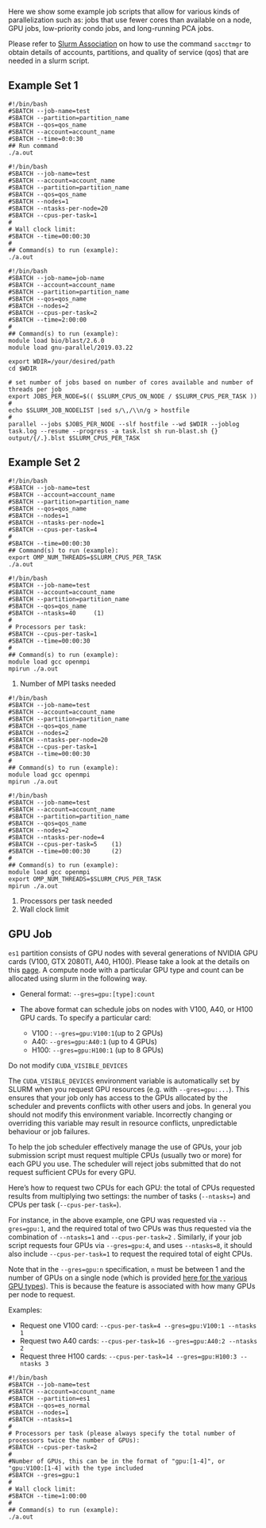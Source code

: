 Here we show some example job scripts that allow for various kinds of parallelization such as: jobs that use fewer cores than available on a node, GPU jobs, low-priority condo jobs, and long-running PCA jobs.

Please refer to [Slurm Association](../slurm-overview/#slurm-association) on how to use the command `sacctmgr` to obtain details of accounts, partitions, and quality of service (qos) that are needed in a slurm script.

## Example Set 1

```
#!/bin/bash
#SBATCH --job-name=test
#SBATCH --partition=partition_name
#SBATCH --qos=qos_name
#SBATCH --account=account_name
#SBATCH --time=0:0:30
## Run command
./a.out

```

```
#!/bin/bash
#SBATCH --job-name=test
#SBATCH --account=account_name
#SBATCH --partition=partition_name
#SBATCH --qos=qos_name
#SBATCH --nodes=1
#SBATCH --ntasks-per-node=20
#SBATCH --cpus-per-task=1
#
# Wall clock limit:
#SBATCH --time=00:00:30
#
## Command(s) to run (example):
./a.out

```

```
#!/bin/bash
#SBATCH --job-name=job-name
#SBATCH --account=account_name
#SBATCH --partition=partition_name
#SBATCH --qos=qos_name
#SBATCH --nodes=2
#SBATCH --cpus-per-task=2
#SBATCH --time=2:00:00
#
## Command(s) to run (example):
module load bio/blast/2.6.0
module load gnu-parallel/2019.03.22

export WDIR=/your/desired/path
cd $WDIR

# set number of jobs based on number of cores available and number of threads per job
export JOBS_PER_NODE=$(( $SLURM_CPUS_ON_NODE / $SLURM_CPUS_PER_TASK ))
#
echo $SLURM_JOB_NODELIST |sed s/\,/\\n/g > hostfile
#
parallel --jobs $JOBS_PER_NODE --slf hostfile --wd $WDIR --joblog task.log --resume --progress -a task.lst sh run-blast.sh {} output/{/.}.blst $SLURM_CPUS_PER_TASK

```

## Example Set 2

```
#!/bin/bash
#SBATCH --job-name=test
#SBATCH --account=account_name
#SBATCH --partition=partition_name
#SBATCH --qos=qos_name
#SBATCH --nodes=1
#SBATCH --ntasks-per-node=1
#SBATCH --cpus-per-task=4
#
#SBATCH --time=00:00:30
## Command(s) to run (example):
export OMP_NUM_THREADS=$SLURM_CPUS_PER_TASK
./a.out

```

```
#!/bin/bash
#SBATCH --job-name=test
#SBATCH --account=account_name
#SBATCH --partition=partition_name
#SBATCH --qos=qos_name
#SBATCH --ntasks=40     (1)
#
# Processors per task:
#SBATCH --cpus-per-task=1
#SBATCH --time=00:00:30
#
## Command(s) to run (example):
module load gcc openmpi
mpirun ./a.out

```

1. Number of MPI tasks needed

```
#!/bin/bash
#SBATCH --job-name=test
#SBATCH --account=account_name
#SBATCH --partition=partition_name
#SBATCH --qos=qos_name
#SBATCH --nodes=2
#SBATCH --ntasks-per-node=20
#SBATCH --cpus-per-task=1
#SBATCH --time=00:00:30
#
## Command(s) to run (example):
module load gcc openmpi
mpirun ./a.out

```

```
#!/bin/bash
#SBATCH --job-name=test
#SBATCH --account=account_name
#SBATCH --partition=partition_name
#SBATCH --qos=qos_name
#SBATCH --nodes=2
#SBATCH --ntasks-per-node=4
#SBATCH --cpus-per-task=5    (1)
#SBATCH --time=00:00:30      (2)
#
## Command(s) to run (example):
module load gcc openmpi
export OMP_NUM_THREADS=$SLURM_CPUS_PER_TASK
mpirun ./a.out

```

1. Processors per task needed
1. Wall clock limit

## GPU Job

`es1` partition consists of GPU nodes with several generations of NVIDIA GPU cards (V100, GTX 2080TI, A40, H100). Please take a look at the details on this [page](../../systems/einsteinium/). A compute node with a particular GPU type and count can be allocated using slurm in the following way.

- General format: `--gres=gpu:[type]:count`

- The above format can schedule jobs on nodes with V100, A40, or H100 GPU cards. To specify a particular card:

  - V100 : `--gres=gpu:V100:1`(up to 2 GPUs)
  - A40: `--gres=gpu:A40:1` (up to 4 GPUs)
  - H100: `--gres=gpu:H100:1` (up to 8 GPUs)

Do not modify `CUDA_VISIBLE_DEVICES`

The `CUDA_VISIBLE_DEVICES` environment variable is automatically set by SLURM when you request GPU resources (e.g. with `--gres=gpu:...`). This ensures that your job only has access to the GPUs allocated by the scheduler and prevents conflicts with other users and jobs. In general you should not modify this environment variable. Incorrectly changing or overriding this variable may result in resource conflicts, unpredictable behaviour or job failures.

To help the job scheduler effectively manage the use of GPUs, your job submission script must request multiple CPUs (usually two or more) for each GPU you use. The scheduler will reject jobs submitted that do not request sufficient CPUs for every GPU.

Here’s how to request two CPUs for each GPU: the total of CPUs requested results from multiplying two settings: the number of tasks (`--ntasks=`) and CPUs per task (`--cpus-per-task=`).

For instance, in the above example, one GPU was requested via `--gres=gpu:1`, and the required total of two CPUs was thus requested via the combination of `--ntasks=1` and `--cpus-per-task=2` . Similarly, if your job script requests four GPUs via `--gres=gpu:4`, and uses `--ntasks=8`, it should also include `--cpus-per-task=1` to request the required total of eight CPUs.

Note that in the `--gres=gpu:n` specification, `n` must be between 1 and the number of GPUs on a single node (which is provided [here for the various GPU types](../../systems/einsteinium/)). This is because the feature is associated with how many GPUs per node to request.

Examples:

- Request one V100 card: `--cpus-per-task=4 --gres=gpu:V100:1 --ntasks 1`
- Request two A40 cards: `--cpus-per-task=16 --gres=gpu:A40:2 --ntasks 2`
- Request three H100 cards: `--cpus-per-task=14 --gres=gpu:H100:3 --ntasks 3`

```
#!/bin/bash
#SBATCH --job-name=test
#SBATCH --account=account_name
#SBATCH --partition=es1
#SBATCH --qos=es_normal
#SBATCH --nodes=1
#SBATCH --ntasks=1
#
# Processors per task (please always specify the total number of processors twice the number of GPUs):
#SBATCH --cpus-per-task=2
#
#Number of GPUs, this can be in the format of "gpu:[1-4]", or "gpu:V100:[1-4] with the type included
#SBATCH --gres=gpu:1
#
# Wall clock limit:
#SBATCH --time=1:00:00
#
## Command(s) to run (example):
./a.out

```
